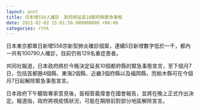 ```yaml
---
layout: post
title: 日本增556人確診　政府將延長10都府縣緊急事態
date: 2021-02-02 15:01:58.000000000 +08:00
categories: rthk
---
```


日本東京都單日新增556宗新型肺炎確診個案，連續5日新增數字低於一千，都內一共有100790人確診，目前仍有129名重症患者。

共同社報道，日本政府將於今晚決定延長10個都府縣的緊急事態宣言，至下個月7日，包括首都圈4個縣、東海2個縣、近畿3個府縣以及福岡縣，而栃木縣可在今個月7日起解除緊急事態宣言。

日本政府下午聽取專家意見後，首相菅義偉會在國會報告，並將在晚上正式作出決定。報道指，政府將視疫情狀況，可能在期限前對部分地區解除宣言。
